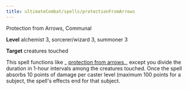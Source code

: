 ```yaml
---
title: ultimateCombat/spells/protectionFromArrows
---
```

Protection from Arrows, Communal

**Level** alchemist 3, sorcerer/wizard 3, summoner 3

**Target** creatures touched

This spell functions like _ [protection from arrows](spell_dir/protectionFromArrows#_protection-from-arrows)_, except you divide the duration in 1-hour intervals among the creatures touched. Once the spell absorbs 10 points of damage per caster level (maximum 100 points for a subject, the spell's effects end for that subject.

